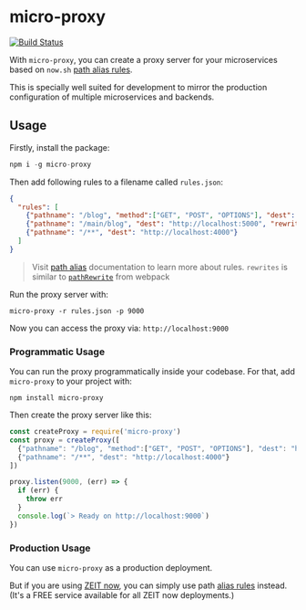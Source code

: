# micro-proxy

[![Build Status](https://travis-ci.org/zeit/micro-proxy.svg?branch=master)](https://travis-ci.org/zeit/micro-proxy)

With `micro-proxy`, you can create a proxy server for your microservices based on `now.sh` [path alias rules](https://zeit.co/docs/features/path-aliases).

This is specially well suited for development to mirror the production configuration of multiple microservices and backends.

## Usage

Firstly, install the package:

```js
npm i -g micro-proxy
```

Then add following rules to a filename called `rules.json`:

```json
{
  "rules": [
    {"pathname": "/blog", "method":["GET", "POST", "OPTIONS"], "dest": "http://localhost:5000"},
    {"pathname": "/main/blog", "dest": "http://localhost:5000", "rewrites": { "^/main" : "" }},
    {"pathname": "/**", "dest": "http://localhost:4000"}
  ]
}
```

> Visit [path alias](https://zeit.co/docs/features/path-aliases) documentation to learn more about rules.
> `rewrites` is similar to [`pathRewrite`](https://webpack.js.org/configuration/dev-server/#devserver-proxy) from webpack

Run the proxy server with:

```
micro-proxy -r rules.json -p 9000
```

Now you can access the proxy via: `http://localhost:9000`

### Programmatic Usage

You can run the proxy programmatically inside your codebase.
For that, add `micro-proxy` to your project with:

```
npm install micro-proxy
```

Then create the proxy server like this:

```js
const createProxy = require('micro-proxy')
const proxy = createProxy([
  {"pathname": "/blog", "method":["GET", "POST", "OPTIONS"], "dest": "http://localhost:5000"},
  {"pathname": "/**", "dest": "http://localhost:4000"}
])

proxy.listen(9000, (err) => {
  if (err) {
    throw err
  }
  console.log(`> Ready on http://localhost:9000`)
})
```

### Production Usage

You can use `micro-proxy` as a production deployment.

But if you are using [ZEIT now](https://zeit.co/now), you can simply use path [alias rules](https://zeit.co/docs/features/path-aliases) instead.<br/>
(It's a FREE service available for all ZEIT now deployments.)
